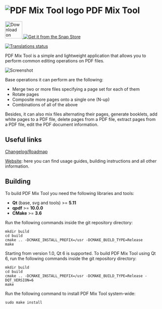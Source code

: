 # ![PDF Mix Tool logo](https://scarpetta.eu/pdfmixtool/icon.svg) PDF Mix Tool

<a href='https://flathub.org/apps/details/eu.scarpetta.PDFMixTool'>
    <img height='56' alt='Download on Flathub' src='https://flathub.org/assets/badges/flathub-badge-en.png'/>
</a>
<a href="https://snapcraft.io/pdfmixtool">
    <img alt="Get it from the Snap Store" src="https://snapcraft.io/static/images/badges/en/snap-store-black.svg" />
</a>
<p>
    <a href="https://hosted.weblate.org/engage/pdf-mix-tool/?utm_source=widget">
        <img src="https://hosted.weblate.org/widgets/pdf-mix-tool/-/svg-badge.svg" alt="Translations status" />
    </a>
</p>

PDF Mix Tool is a simple and lightweight application that allows you to
perform common editing operations on PDF files.

![Screenshot](https://scarpetta.eu/pdfmixtool/merge_files.png)

Base operations it can perform are the following:

- Merge two or more files specifying a page set for each of them
- Rotate pages
- Composite more pages onto a single one (N-up)
- Combinations of all of the above

Besides, it can also mix files alternating their pages, generate booklets,
add white pages to a PDF file, delete pages from a PDF file, extract pages
from a PDF file, edit the PDF document information.

## Useful links
[Changelog/Roadmap](CHANGELOG.md)

[Website](https://scarpetta.eu/pdfmixtool/): here you can find usage
guides, building instructions and all other information.

## Building
To build PDF Mix Tool you need the following libraries and tools:

- **Qt** (base, svg and tools) >= **5.11**
- **qpdf** >= **10.0.0**
- **CMake** >= **3.6**

Run the following commands inside the git repository directory:

```
mkdir build
cd build
cmake .. -DCMAKE_INSTALL_PREFIX=/usr -DCMAKE_BUILD_TYPE=Release
make
```

Starting from version 1.0, Qt 6 is supported. To build PDF Mix Tool using
Qt 6, run the following commands inside the git repository directory:

```
mkdir build
cd build
cmake .. -DCMAKE_INSTALL_PREFIX=/usr -DCMAKE_BUILD_TYPE=Release -DQT_VERSION=6
make
```

Run the following command to install PDF Mix Tool system-wide:

```
sudo make install
```
